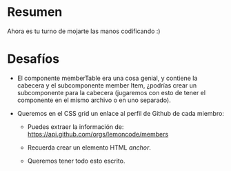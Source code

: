 # Resumen

Ahora es tu turno de mojarte las manos codificando :)

# Desafíos

- El componente memberTable era una cosa genial, y contiene
  la cabecera y el subcomponente member Item, ¿podrías crear
  un subcomponente para la cabecera (jugaremos con esto de tener
  el componente en el mismo archivo o en uno separado).

- Queremos en el CSS grid un enlace al perfil de Github de cada
  miembro:

  - Puedes extraer la información de: https://api.github.com/orgs/lemoncode/members

  - Recuerda crear un elemento HTML _anchor_.

  - Queremos tener todo esto escrito.

